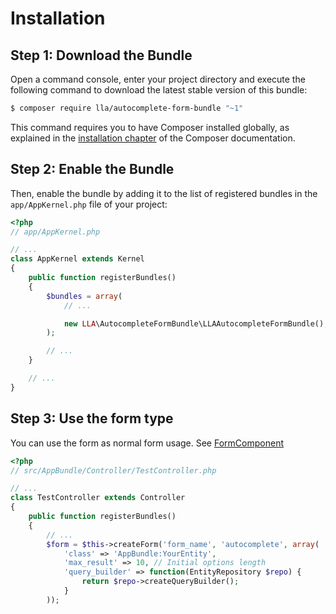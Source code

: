 Installation
============

Step 1: Download the Bundle
---------------------------

Open a command console, enter your project directory and execute the
following command to download the latest stable version of this bundle:

```bash
$ composer require lla/autocomplete-form-bundle "~1"
```

This command requires you to have Composer installed globally, as explained
in the [installation chapter](https://getcomposer.org/doc/00-intro.md)
of the Composer documentation.

Step 2: Enable the Bundle
-------------------------

Then, enable the bundle by adding it to the list of registered bundles
in the `app/AppKernel.php` file of your project:

```php
<?php
// app/AppKernel.php

// ...
class AppKernel extends Kernel
{
    public function registerBundles()
    {
        $bundles = array(
            // ...

            new LLA\AutocompleteFormBundle\LLAAutocompleteFormBundle(),
        );

        // ...
    }

    // ...
}
```

Step 3: Use the form type
-------------------------

You can use the form as normal form usage. See [FormComponent](http://symfony.com/doc/current/components/form/introduction.html)

```php
<?php
// src/AppBundle/Controller/TestController.php

// ...
class TestController extends Controller
{
    public function registerBundles()
    {
        // ...
        $form = $this->createForm('form_name', 'autocomplete', array(
            'class' => 'AppBundle:YourEntity',
            'max_result' => 10, // Initial options length
            'query_builder' => function(EntityRepository $repo) {
                return $repo->createQueryBuilder();
            }
        ));
```